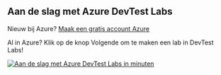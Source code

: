 ## <a name="get-started-with-azure-devtest-labs"></a>Aan de slag met Azure DevTest Labs
Nieuw bij Azure? [Maak een gratis account Azure](https://azure.microsoft.com/free)

Al in Azure? Klik op de knop Volgende om te maken een lab in DevTest Labs!

[![Aan de slag met Azure DevTest Labs in minuten](./media/devtest-lab-try-it-out/get-started.png)](http://go.microsoft.com/fwlink/?LinkID=627034&clcid=0x409)